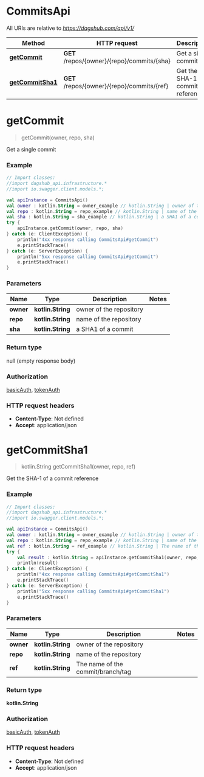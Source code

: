 # CommitsApi

All URIs are relative to *https://dagshub.com/api/v1/*

Method | HTTP request | Description
------------- | ------------- | -------------
[**getCommit**](CommitsApi.md#getCommit) | **GET** /repos/{owner}/{repo}/commits/{sha} | Get a single commit
[**getCommitSha1**](CommitsApi.md#getCommitSha1) | **GET** /repos/{owner}/{repo}/commits/{ref} | Get the SHA-1 of a commit reference

<a name="getCommit"></a>
# **getCommit**
> getCommit(owner, repo, sha)

Get a single commit

### Example
```kotlin
// Import classes:
//import dagshub_api.infrastructure.*
//import io.swagger.client.models.*;

val apiInstance = CommitsApi()
val owner : kotlin.String = owner_example // kotlin.String | owner of the repository
val repo : kotlin.String = repo_example // kotlin.String | name of the repository
val sha : kotlin.String = sha_example // kotlin.String | a SHA1 of a commit
try {
    apiInstance.getCommit(owner, repo, sha)
} catch (e: ClientException) {
    println("4xx response calling CommitsApi#getCommit")
    e.printStackTrace()
} catch (e: ServerException) {
    println("5xx response calling CommitsApi#getCommit")
    e.printStackTrace()
}
```

### Parameters

Name | Type | Description  | Notes
------------- | ------------- | ------------- | -------------
 **owner** | **kotlin.String**| owner of the repository |
 **repo** | **kotlin.String**| name of the repository |
 **sha** | **kotlin.String**| a SHA1 of a commit |

### Return type

null (empty response body)

### Authorization

[basicAuth](../README.md#basicAuth), [tokenAuth](../README.md#tokenAuth)

### HTTP request headers

 - **Content-Type**: Not defined
 - **Accept**: application/json

<a name="getCommitSha1"></a>
# **getCommitSha1**
> kotlin.String getCommitSha1(owner, repo, ref)

Get the SHA-1 of a commit reference

### Example
```kotlin
// Import classes:
//import dagshub_api.infrastructure.*
//import io.swagger.client.models.*;

val apiInstance = CommitsApi()
val owner : kotlin.String = owner_example // kotlin.String | owner of the repository
val repo : kotlin.String = repo_example // kotlin.String | name of the repository
val ref : kotlin.String = ref_example // kotlin.String | The name of the commit/branch/tag
try {
    val result : kotlin.String = apiInstance.getCommitSha1(owner, repo, ref)
    println(result)
} catch (e: ClientException) {
    println("4xx response calling CommitsApi#getCommitSha1")
    e.printStackTrace()
} catch (e: ServerException) {
    println("5xx response calling CommitsApi#getCommitSha1")
    e.printStackTrace()
}
```

### Parameters

Name | Type | Description  | Notes
------------- | ------------- | ------------- | -------------
 **owner** | **kotlin.String**| owner of the repository |
 **repo** | **kotlin.String**| name of the repository |
 **ref** | **kotlin.String**| The name of the commit/branch/tag |

### Return type

**kotlin.String**

### Authorization

[basicAuth](../README.md#basicAuth), [tokenAuth](../README.md#tokenAuth)

### HTTP request headers

 - **Content-Type**: Not defined
 - **Accept**: application/json

